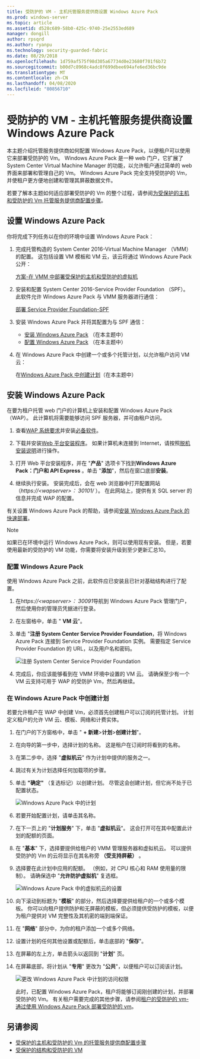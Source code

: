 ```yaml
---
title: 受防护的 VM - 主机托管服务提供商设置 Windows Azure Pack
ms.prod: windows-server
ms.topic: article
ms.assetid: d528c689-58b0-425c-9740-25e2553ed689
manager: dongill
author: rpsqrd
ms.author: ryanpu
ms.technology: security-guarded-fabric
ms.date: 08/29/2018
ms.openlocfilehash: 1d759af575f98d305a67734d0e23680f701f6b72
ms.sourcegitcommit: b00d7c8968c4adc8f699dbee694afe6ed36bc9de
ms.translationtype: MT
ms.contentlocale: zh-CN
ms.lasthandoff: 04/08/2020
ms.locfileid: "80856710"
---
```

# <a name="shielded-vms---hosting-service-provider-sets-up-windows-azure-pack"></a>受防护的 VM - 主机托管服务提供商设置 Windows Azure Pack

本主题介绍托管服务提供商如何配置 Windows Azure Pack，以便租户可以使用它来部署受防护的 Vm。 Windows Azure Pack 是一种 web 门户，它扩展了 System Center Virtual Machine Manager 的功能，以允许租户通过简单的 web 界面来部署和管理自己的 Vm。 Windows Azure Pack 完全支持受防护的 Vm，并使租户更方便地创建和管理其屏蔽数据文件。

若要了解本主题如何适应部署受防护的 Vm 的整个过程，请参阅[为受保护的主机和受防护的 Vm 托管服务提供商配置步骤](guarded-fabric-configuration-scenarios-for-shielded-vms-overview.md)。

## <a name="setting-up-windows-azure-pack"></a>设置 Windows Azure Pack

你将完成下列任务以在你的环境中设置 Windows Azure Pack：

1. 完成托管构造的 System Center 2016-Virtual Machine Manager （VMM）的配置。 这包括设置 VM 模板和 VM 云，该云将通过 Windows Azure Pack 公开：

    [方案-在 VMM 中部署受保护的主机和受防护的虚拟机](https://technet.microsoft.com/system-center-docs/vmm/scenario/guarded-overview)

2. 安装和配置 System Center 2016-Service Provider Foundation （SPF）。 此软件允许 Windows Azure Pack 与 VMM 服务器进行通信：

    [部署 Service Provider Foundation-SPF](https://technet.microsoft.com/system-center-docs/spf/deploy/deploy-spf)

3. 安装 Windows Azure Pack 并将其配置为与 SPF 通信：

    - [安装 Windows Azure Pack](#install-windows-azure-pack) （在本主题中）
    - [配置 Windows Azure Pack](#configure-windows-azure-pack) （在本主题中）

4. 在 Windows Azure Pack 中创建一个或多个托管计划，以允许租户访问 VM 云：

    在[Windows Azure Pack 中创建计划](#create-a-plan-in-windows-azure-pack)（在本主题中）

## <a name="install-windows-azure-pack"></a>安装 Windows Azure Pack

在要为租户托管 web 门户的计算机上安装和配置 Windows Azure Pack （WAP）。 此计算机将需要能够访问 SPF 服务器，并可由租户访问。

1.  查看[WAP 系统要求](https://technet.microsoft.com/library/dn296442.aspx)并安装[必备软件](https://technet.microsoft.com/library/dn469335.aspx)。

2.  下载并安装[Web 平台安装程序](https://www.microsoft.com/web/downloads/platform.aspx)。 如果计算机未连接到 Internet，请按照[脱机安装说明](https://www.iis.net/learn/install/web-platform-installer/web-platform-installer-v4-command-line-webpicmdexe-rtw-release)进行操作。

3.  打开 Web 平台安装程序，并在 "**产品**" 选项卡下找到**Windows Azure Pack：门户和 API Express** 。单击 "**添加**"，然后在窗口底部**安装**。

4.  继续执行安装。 安装完成后，会在 web 浏览器中打开配置网站（*https://&lt;wapserver&gt;： 30101/* ）。 在此网站上，提供有关 SQL server 的信息并完成 WAP 的配置。

有关设置 Windows Azure Pack 的帮助，请参阅[安装 Windows Azure Pack 的快速部署](https://technet.microsoft.com/dn296439.aspx)。

> [!NOTE]
> 如果已在环境中运行 Windows Azure Pack，则可以使用现有安装。 但是，若要使用最新的受防护的 VM 功能，你需要将安装升级到至少更新汇总10。

### <a name="configure-windows-azure-pack"></a>配置 Windows Azure Pack

使用 Windows Azure Pack 之前，此软件应已安装且已针对基础结构进行了配置。

1.  在*https://&lt;wapserver&gt;： 30091*导航到 Windows Azure Pack 管理门户，然后使用你的管理员凭据进行登录。

2.  在左窗格中，单击 " **VM 云**"。

3.  单击 "**注册 System Center Service Provider Foundation**，将 Windows Azure Pack 连接到 Service Provider Foundation 实例。 需要指定 Service Provider Foundation 的 URL，以及用户名和密码。

    ![注册 System Center Service Provider Foundation](../media/Guarded-Fabric-Shielded-VM/guarded-host-azure-pack-01-register-spf.png)

4.  完成后，你应该能够看到在 VMM 环境中设置的 VM 云。 请确保至少有一个 VM 云支持可用于 WAP 的受防护 Vm，然后再继续。

### <a name="create-a-plan-in-windows-azure-pack"></a>在 Windows Azure Pack 中创建计划

若要允许租户在 WAP 中创建 Vm，必须首先创建租户可以订阅的托管计划。 计划定义租户的允许 VM 云、模板、网络和计费实体。

1. 在门户的下方窗格中，单击 " **+ 新建**&gt;**计划**&gt;**创建计划**"。

2. 在向导的第一步中，选择计划的名称。 这是租户在订阅时将看到的名称。

3. 在第二步中，选择 "**虚拟机云**" 作为计划中提供的服务之一。

4. 跳过有关为计划选择任何加载项的步骤。

5. 单击 **"确定"** （复选标记）以创建计划。 尽管这会创建计划，但它尚不处于已配置状态。

   ![Windows Azure Pack 中的计划](../media/Guarded-Fabric-Shielded-VM/guarded-host-azure-pack-02-create-plan.png)

6. 若要开始配置计划，请单击其名称。

7. 在下一页上的 "**计划服务**" 下，单击 "**虚拟机云**"。 这会打开可在其中配置此计划的配额的页面。

8. 在 "**基本**" 下，选择要提供给租户的 VMM 管理服务器和虚拟机云。 可以提供受防护的 Vm 的云将显示在其名称旁 **（受支持屏蔽）** 。

9. 选择要在此计划中应用的配额。 （例如，对 CPU 核心和 RAM 使用量的限制）。 请确保选中 "**允许防护虚拟机**" 复选框。

   ![Windows Azure Pack 中的虚拟机云的设置](../media/Guarded-Fabric-Shielded-VM/guarded-host-azure-pack-03-virtual-machine-clouds.png)
    
10. 向下滚动到标题为 "**模板**" 的部分，然后选择要提供给租户的一个或多个模板。 你可以向租户提供防护和无屏蔽的模板，但必须提供受防护的模板，以便为租户提供对 VM 完整性及其机密的端到端保证。

11. 在 "**网络**" 部分中，为你的租户添加一个或多个网络。

12. 设置计划的任何其他设置或配额后，单击底部的 "**保存**"。

13. 在屏幕的左上方，单击箭头以返回到 "**计划**" 页。

14. 在屏幕底部，将计划从 "**专用**" 更改为 "**公共**"，以便租户可以订阅该计划。

    ![更改 Windows Azure Pack 中计划的访问权限](../media/Guarded-Fabric-Shielded-VM/guarded-host-azure-pack-04-change-access.png)

    此时，已配置 Windows Azure Pack，租户将能够订阅刚创建的计划，并部署受防护的 Vm。 有关租户需要完成的其他步骤，请参阅[租户的受防护的 vm-通过使用 Windows Azure Pack 部署受防护的 vm](guarded-fabric-shielded-vm-windows-azure-pack.md)。

## <a name="see-also"></a>另请参阅

- [受保护的主机和受防护的 Vm 的托管服务提供商配置步骤](guarded-fabric-configuration-scenarios-for-shielded-vms-overview.md)
- [受保护的结构和受防护的 VM](guarded-fabric-and-shielded-vms-top-node.md)
